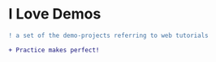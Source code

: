 # I Love Demos

```diff
! a set of the demo-projects referring to web tutorials

+ Practice makes perfect!

```
